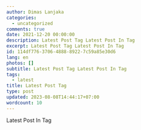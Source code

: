 ```yaml
---
author: Dimas Lanjaka
categories:
  - uncategorized
comments: true
date: 2021-12-20 00:00:00
description: Latest Post Tag Latest Post In Tag
excerpt: Latest Post Tag Latest Post In Tag
id: 114df776-3706-4888-8922-7c59a85e30d6
lang: en
photos: []
subtitle: Latest Post Tag Latest Post In Tag
tags:
  - latest
title: Latest Post Tag
type: post
updated: 2023-08-08T14:44:17+07:00
wordcount: 10
---
```


Latest Post In Tag